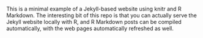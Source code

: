 This is a minimal example of a Jekyll-based website using knitr and R Markdown. The interesting bit of this repo is that you can actually serve the Jekyll website locally with R, and R Markdown posts can be compiled automatically, with the web pages automatically refreshed as well.

